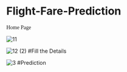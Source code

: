 # Flight-Fare-Prediction

<span style="font-family: 'Lucida Console';">Home Page</span>

![11](https://user-images.githubusercontent.com/52092064/140878447-59065573-78f4-4678-bff9-bca8775a7276.png)

![12 (2)](https://user-images.githubusercontent.com/52092064/140880293-b25fe996-d793-4381-aebd-efd0a4b9c080.png)
#Fill the Details


![3](https://user-images.githubusercontent.com/52092064/140878591-c9cd1d24-88ec-4d1b-bfeb-df934944d3b4.png)
#Prediction
